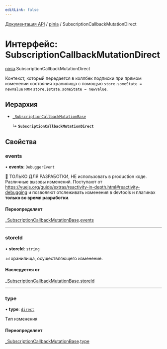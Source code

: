```yaml
---
editLink: false
---
```


[Документация API](../index.md) / [pinia](../modules/pinia.md) / SubscriptionCallbackMutationDirect

# Интерфейс: SubscriptionCallbackMutationDirect

[pinia](../modules/pinia.md).SubscriptionCallbackMutationDirect

Контекст, который передается в коллбек подписки при прямом изменении состояния хранилища с помощью `store.someState = newValue` или `store.$state.someState = newValue`.

## Иерархия

- [`_SubscriptionCallbackMutationBase`](pinia._SubscriptionCallbackMutationBase.md)

  ↳ **`SubscriptionCallbackMutationDirect`**

## Свойства

### events

• **events**: `DebuggerEvent`

🔴 ТОЛЬКО ДЛЯ РАЗРАБОТКИ, НЕ использовать в production коде. Различные вызовы изменений. Поступают от https://vuejs.org/guide/extras/reactivity-in-depth.html#reactivity-debugging и позволяют отслеживать изменения в devtools и плагинах **только во время разработки**.

#### Переопределяет

[_SubscriptionCallbackMutationBase](pinia._SubscriptionCallbackMutationBase.md).[events](pinia._SubscriptionCallbackMutationBase.md#events)

___

### storeId

• **storeId**: `string`

`id` хранилища, осуществляющего изменение.

#### Наследуется от

[_SubscriptionCallbackMutationBase](pinia._SubscriptionCallbackMutationBase.md).[storeId](pinia._SubscriptionCallbackMutationBase.md#storeId)

___

### type

• **type**: [`direct`](../enums/pinia.MutationType.md#direct)

Тип изменения

#### Переопределяет

[_SubscriptionCallbackMutationBase](pinia._SubscriptionCallbackMutationBase.md).[type](pinia._SubscriptionCallbackMutationBase.md#type)
